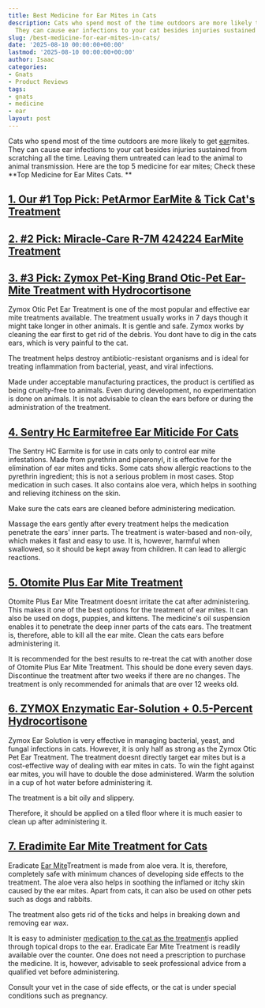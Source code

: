 ```yaml
---
title: Best Medicine for Ear Mites in Cats
description: Cats who spend most of the time outdoors are more likely to get ear mites.
  They can cause ear infections to your cat besides injuries sustained from...
slug: /best-medicine-for-ear-mites-in-cats/
date: '2025-08-10 00:00:00+00:00'
lastmod: '2025-08-10 00:00:00+00:00'
author: Isaac
categories:
- Gnats
- Product Reviews
tags:
- gnats
- medicine
- ear
layout: post
---
```

Cats who spend most of the time outdoors are more likely to get [ear](https://pestpolicy.com/best-ear-mite-medicine-for-dogs/)mites. They can cause ear infections to your cat besides injuries sustained from scratching all the time. Leaving them untreated can lead to the animal to animal transmission. Here are the top 5 medicine for ear mites; Check these **Top Medicine for Ear Mites Cats. **

##  [**1. Our #1 Top Pick: PetArmor EarMite & Tick Cat's Treatment**](https://www.amazon.com/dp/B07F6MXJ9X/?tag=p-policy-20)

##  [**2. #2 Pick: Miracle-Care R-7M 424224 EarMite Treatment**](https://www.amazon.com/dp/B00C351GBC/?tag=p-policy-20)

##  [**3. #3 Pick: Zymox Pet-King Brand Otic-Pet Ear-Mite Treatment with Hydrocortisone**](https://www.amazon.com/dp/B01NAGRRRU/?tag=p-policy-20)

Zymox Otic Pet Ear Treatment is one of the most popular and effective ear mite treatments available. The treatment usually works in 7 days though it might take longer in other animals. It is gentle and safe. Zymox works by cleaning the ear first to get rid of the debris. You dont have to dig in the cats ears, which is very painful to the cat.

The treatment helps destroy antibiotic-resistant organisms and is ideal for treating inflammation from bacterial, yeast, and viral infections.

Made under acceptable manufacturing practices, the product is certified as being cruelty-free to animals. Even during development, no experimentation is done on animals. It is not advisable to clean the ears before or during the administration of the treatment.

##  [4. Sentry Hc Earmitefree Ear Miticide For Cats](https://www.amazon.com/dp/B0030DH0Q6/?tag=p-policy-20)

The Sentry HC Earmite is for use in cats only to control ear mite infestations. Made from pyrethrin and piperonyl, it is effective for the elimination of ear mites and ticks. Some cats show allergic reactions to the pyrethrin ingredient; this is not a serious problem in most cases. Stop medication in such cases. It also contains aloe vera, which helps in soothing and relieving itchiness on the skin.

Make sure the cats ears are cleaned before administering medication.

Massage the ears gently after every treatment helps the medication penetrate the ears' inner parts. The treatment is water-based and non-oily, which makes it fast and easy to use. It is, however, harmful when swallowed, so it should be kept away from children. It can lead to allergic reactions.

##  [5. Otomite Plus Ear Mite Treatment](https://www.amazon.com/dp/B00HJOZECO/?tag=p-policy-20)

Otomite Plus Ear Mite Treatment doesnt irritate the cat after administering. This makes it one of the best options for the treatment of ear mites. It can also be used on dogs, puppies, and kittens. The medicine's oil suspension enables it to penetrate the deep inner parts of the cats ears. The treatment is, therefore, able to kill all the ear mite. Clean the cats ears before administering it.

It is recommended for the best results to re-treat the cat with another dose of Otomite Plus Ear Mite Treatment. This should be done every seven days. Discontinue the treatment after two weeks if there are no changes. The treatment is only recommended for animals that are over 12 weeks old.

##  [6. ZYMOX Enzymatic Ear-Solution + 0.5-Percent Hydrocortisone](https://www.amazon.com/dp/B007NVJAJG/?tag=p-policy-20)

Zymox Ear Solution is very effective in managing bacterial, yeast, and fungal infections in cats. However, it is only half as strong as the Zymox Otic Pet Ear Treatment. The treatment doesnt directly target ear mites but is a cost-effective way of dealing with ear mites in cats. To win the fight against ear mites, you will have to double the dose administered. Warm the solution in a cup of hot water before administering it.

The treatment is a bit oily and slippery.

Therefore, it should be applied on a tiled floor where it is much easier to clean up after administering it.

##  [7. Eradimite Ear Mite Treatment for Cats](https://www.amazon.com/dp/B0002AL6UQ/?tag=p-policy-20)

Eradicate [Ear Mite](https://pestpolicy.com/can-humans-get-ear-mites-from-dogs/)Treatment is made from aloe vera. It is, therefore, completely safe with minimum chances of developing side effects to the treatment. The aloe vera also helps in soothing the inflamed or itchy skin caused by the ear mites. Apart from cats, it can also be used on other pets such as dogs and rabbits.

The treatment also gets rid of the ticks and helps in breaking down and removing ear wax.

It is easy to administer [medication to the cat as the treatment](https://pestpolicy.com/best-flea-treatment-for-cats/)is applied through topical drops to the ear. Eradicate Ear Mite Treatment is readily available over the counter. One does not need a prescription to purchase the medicine. It is, however, advisable to seek professional advice from a qualified vet before administering.

Consult your vet in the case of side effects, or the cat is under special conditions such as pregnancy.